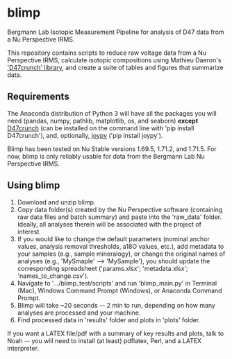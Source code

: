 # blimp
Bergmann Lab Isotopic Measurement Pipeline for analysis of D47 data from a Nu Perspective IRMS.

This repository contains scripts to reduce raw voltage data from a Nu Perspective IRMS, calculate isotopic compositions using Mathieu Daeron's ['D47crunch' library](https://github.com/mdaeron/D47crunch), and create a suite of tables and figures that summarize data.

## Requirements
The Anaconda distribution of Python 3 will have all the packages you will need (pandas, numpy, pathlib, matplotlib, os, and seaborn) **except** [D47crunch](https://github.com/mdaeron/D47crunch) (can be installed on the command line with 'pip install D47crunch'), and, optionally, [joypy](https://github.com/sbebo/joypy) ('pip install joypy').

Blimp has been tested on Nu Stable versions 1.69.5, 1.71.2, and 1.71.5. For now, blimp is only reliably usable for data from the Bergmann Lab Nu Perspective IRMS.

## Using blimp
1. Download and unzip blimp.
2. Copy data folder(s) created by the Nu Perspective software (containing raw data files and batch summary) and paste into the 'raw_data' folder. Ideally, all analyses therein will be associated with the project of interest.
3. If you would like to change the default parameters (nominal anchor values, analysis removal thresholds, a18O values, etc.), add metadata to your samples (e.g., sample mineralogy), or change the original names of analyses (e.g., 'MySmaple' --> 'MySample'), you should update the corresponding spreadsheet ('params.xlsx'; 'metadata.xlsx'; 'names_to_change.csv').
4. Navigate to '.../blimp_test/scripts' and run 'blimp_main.py' in Terminal (Mac), Windows Command Prompt (Windows), or Anaconda Command Prompt.
5. Blimp will take ~20 seconds -- 2 min to run, depending on how many analyses are processed and your machine.
6. Find processed data in 'results' folder and plots in 'plots' folder.

If you want a LATEX file/pdf with a summary of key results and plots, talk to Noah -- you will need to install (at least) pdflatex, Perl, and a LATEX interpreter.
